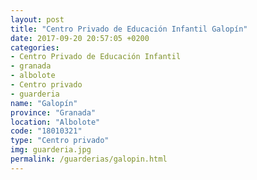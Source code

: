 ```yaml
---
layout: post
title: "Centro Privado de Educación Infantil Galopín"
date: 2017-09-20 20:57:05 +0200
categories:
- Centro Privado de Educación Infantil
- granada
- albolote
- Centro privado
- guarderia
name: "Galopín"
province: "Granada"
location: "Albolote"
code: "18010321"
type: "Centro privado"
img: guarderia.jpg
permalink: /guarderias/galopin.html
---
```

